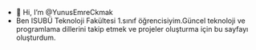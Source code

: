 - 👋 Hi, I’m @YunusEmreCkmak
- Ben ISUBÜ Teknoloji Fakültesi 1.sınıf öğrencisiyim.Güncel teknoloji ve programlama dillerini takip etmek ve projeler oluşturma için bu sayfayı oluşturdum.

<!---
YunusEmreCkmak/YunusEmreCkmak is a ✨ special ✨ repository because its `README.md` (this file) appears on your GitHub profile.
You can click the Preview link to take a look at your changes.
--->
